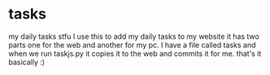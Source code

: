 # tasks
my daily tasks stfu
I use this to add my daily tasks to my website
it has two parts one for the web and another for my pc.
I have a file called tasks
and when we run taskjs.py it copies it to the web and commits it for me. that's it basically :)
